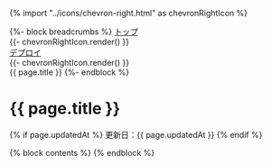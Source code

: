 {% import "../icons/chevron-right.html" as chevronRightIcon %}

<nav class="breadcrumbs">
  {%- block breadcrumbs %}
    <a href="/">トップ</a>
    <div class="icon">{{- chevronRightIcon.render() }}</div>
    <a href="/03-setup/3-1.html">デプロイ</a>
    <div class="icon">{{- chevronRightIcon.render() }}</div>
    <span>{{ page.title }}</span>
  {%- endblock %}
</nav>

<div class="flex justify-between items-center">
  <h1 class="text-2xl font-bold flex-1">{{ page.title }}</h1>
  {% if page.updatedAt %}
    <span class="text-xs whitespace-nowrap">更新日：{{ page.updatedAt }}</span>
  {% endif %}
</div>

{% block contents %}
{% endblock %}
